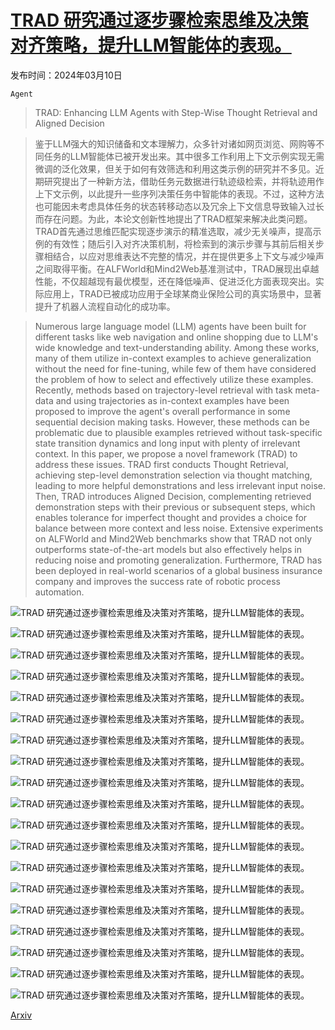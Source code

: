 # [TRAD 研究通过逐步骤检索思维及决策对齐策略，提升LLM智能体的表现。](https://arxiv.org/abs/2403.06221)

发布时间：2024年03月10日

`Agent`

> TRAD: Enhancing LLM Agents with Step-Wise Thought Retrieval and Aligned Decision

> 鉴于LLM强大的知识储备和文本理解力，众多针对诸如网页浏览、网购等不同任务的LLM智能体已被开发出来。其中很多工作利用上下文示例实现无需微调的泛化效果，但关于如何有效筛选和利用这类示例的研究并不多见。近期研究提出了一种新方法，借助任务元数据进行轨迹级检索，并将轨迹用作上下文示例，以此提升一些序列决策任务中智能体的表现。不过，这种方法也可能因未考虑具体任务的状态转移动态以及冗余上下文信息导致输入过长而存在问题。为此，本论文创新性地提出了TRAD框架来解决此类问题。TRAD首先通过思维匹配实现逐步演示的精准选取，减少无关噪声，提高示例的有效性；随后引入对齐决策机制，将检索到的演示步骤与其前后相关步骤相结合，以应对思维表达不完整的情况，并在提供更多上下文与减少噪声之间取得平衡。在ALFWorld和Mind2Web基准测试中，TRAD展现出卓越性能，不仅超越现有最优模型，还在降低噪声、促进泛化方面表现突出。实际应用上，TRAD已被成功应用于全球某商业保险公司的真实场景中，显著提升了机器人流程自动化的成功率。

> Numerous large language model (LLM) agents have been built for different tasks like web navigation and online shopping due to LLM's wide knowledge and text-understanding ability. Among these works, many of them utilize in-context examples to achieve generalization without the need for fine-tuning, while few of them have considered the problem of how to select and effectively utilize these examples. Recently, methods based on trajectory-level retrieval with task meta-data and using trajectories as in-context examples have been proposed to improve the agent's overall performance in some sequential decision making tasks. However, these methods can be problematic due to plausible examples retrieved without task-specific state transition dynamics and long input with plenty of irrelevant context. In this paper, we propose a novel framework (TRAD) to address these issues. TRAD first conducts Thought Retrieval, achieving step-level demonstration selection via thought matching, leading to more helpful demonstrations and less irrelevant input noise. Then, TRAD introduces Aligned Decision, complementing retrieved demonstration steps with their previous or subsequent steps, which enables tolerance for imperfect thought and provides a choice for balance between more context and less noise. Extensive experiments on ALFWorld and Mind2Web benchmarks show that TRAD not only outperforms state-of-the-art models but also effectively helps in reducing noise and promoting generalization. Furthermore, TRAD has been deployed in real-world scenarios of a global business insurance company and improves the success rate of robotic process automation.

![TRAD 研究通过逐步骤检索思维及决策对齐策略，提升LLM智能体的表现。](../../../paper_images/2403.06221/x1.png)

![TRAD 研究通过逐步骤检索思维及决策对齐策略，提升LLM智能体的表现。](../../../paper_images/2403.06221/x2.png)

![TRAD 研究通过逐步骤检索思维及决策对齐策略，提升LLM智能体的表现。](../../../paper_images/2403.06221/x3.png)

![TRAD 研究通过逐步骤检索思维及决策对齐策略，提升LLM智能体的表现。](../../../paper_images/2403.06221/x4.png)

![TRAD 研究通过逐步骤检索思维及决策对齐策略，提升LLM智能体的表现。](../../../paper_images/2403.06221/x5.png)

![TRAD 研究通过逐步骤检索思维及决策对齐策略，提升LLM智能体的表现。](../../../paper_images/2403.06221/x6.png)

![TRAD 研究通过逐步骤检索思维及决策对齐策略，提升LLM智能体的表现。](../../../paper_images/2403.06221/x7.png)

![TRAD 研究通过逐步骤检索思维及决策对齐策略，提升LLM智能体的表现。](../../../paper_images/2403.06221/x8.png)

![TRAD 研究通过逐步骤检索思维及决策对齐策略，提升LLM智能体的表现。](../../../paper_images/2403.06221/x9.png)

![TRAD 研究通过逐步骤检索思维及决策对齐策略，提升LLM智能体的表现。](../../../paper_images/2403.06221/x10.png)

![TRAD 研究通过逐步骤检索思维及决策对齐策略，提升LLM智能体的表现。](../../../paper_images/2403.06221/x11.png)

![TRAD 研究通过逐步骤检索思维及决策对齐策略，提升LLM智能体的表现。](../../../paper_images/2403.06221/x12.png)

![TRAD 研究通过逐步骤检索思维及决策对齐策略，提升LLM智能体的表现。](../../../paper_images/2403.06221/x13.png)

![TRAD 研究通过逐步骤检索思维及决策对齐策略，提升LLM智能体的表现。](../../../paper_images/2403.06221/x14.png)

![TRAD 研究通过逐步骤检索思维及决策对齐策略，提升LLM智能体的表现。](../../../paper_images/2403.06221/x15.png)

![TRAD 研究通过逐步骤检索思维及决策对齐策略，提升LLM智能体的表现。](../../../paper_images/2403.06221/x16.png)

![TRAD 研究通过逐步骤检索思维及决策对齐策略，提升LLM智能体的表现。](../../../paper_images/2403.06221/x17.png)

![TRAD 研究通过逐步骤检索思维及决策对齐策略，提升LLM智能体的表现。](../../../paper_images/2403.06221/x18.png)

![TRAD 研究通过逐步骤检索思维及决策对齐策略，提升LLM智能体的表现。](../../../paper_images/2403.06221/x19.png)

[Arxiv](https://arxiv.org/abs/2403.06221)